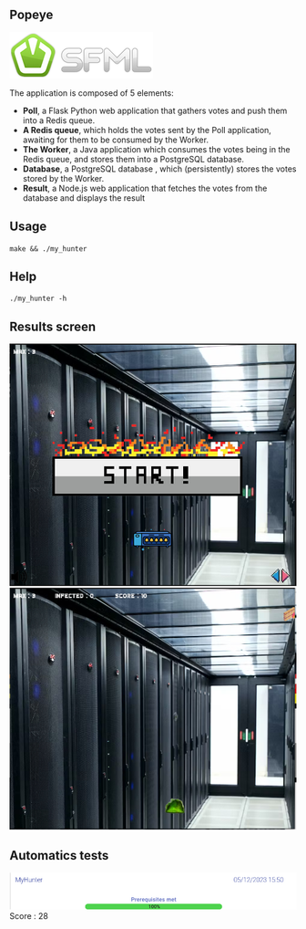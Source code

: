## Popeye
![sfml](./images/sfml.png)

The application is composed of 5 elements:
- **Poll**, a Flask Python web application that gathers votes and push them into a Redis queue.
- **A Redis queue**, which holds the votes sent by the Poll application, awaiting for them to be
consumed by the Worker.
- **The Worker**, a Java application which consumes the votes being in the Redis queue, and stores
them into a PostgreSQL database.
- **Database**, a PostgreSQL database , which (persistently) stores the votes stored by the Worker.
- **Result**, a Node.js web application that fetches the votes from the database and displays the result

## Usage
```
make && ./my_hunter
```

## Help
```
./my_hunter -h
```

## Results screen
![home](./images/home.png)
![game](./images/game.png)


## Automatics tests
![Marvin](./images/tests.png)
Score : 28